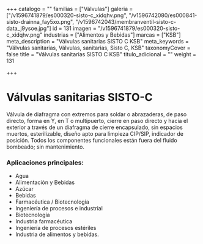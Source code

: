 +++
catalogo = ""
familias = ["Válvulas"]
galeria = ["/v1596741879/es000320-sisto-c_xidqhv.png", "/v1596742080/es000841-sisto-drainna_fay5xo.png", "/v1596742043/membranventil-sisto-c-data_j9ysoe.jpg"]
id = 131
imagen = "/v1596741879/es000320-sisto-c_xidqhv.png"
industrias = ["Alimentos y Bebidas"]
marcas = ["KSB"]
meta_description = "Válvulas sanitarias SISTO C KSB"
meta_keywords = "Válvulas sanitarias, Válvulas, sanitarias, Sisto C, KSB"
taxonomyCover = false
title = "Válvulas sanitarias SISTO C KSB"
titulo_adicional = ""
weight = 131

+++
# **Válvulas sanitarias SISTO-C**

Válvula de diafragma con extremos para soldar o abrazaderas, de paso directo, forma en Y, en T o multipuerto, cierre en paso directo y hacia el exterior a través de un diafragma de cierre encapsulado, sin espacios muertos, esterilizable, diseño apto para limpieza CIP/SIP, indicador de posición. Todos los componentes funcionales están fuera del fluido bombeado; sin mantenimiento.

### **Aplicaciones principales:**

* Agua
* Alimentación y Bebidas
* Azúcar
* Bebidas
* Farmacéutica / Biotecnología
* Ingeniería de procesos e industrial
* Biotecnología
* Industria farmacéutica
* Ingeniería de procesos estériles
* Industria de alimentos y bebidas.